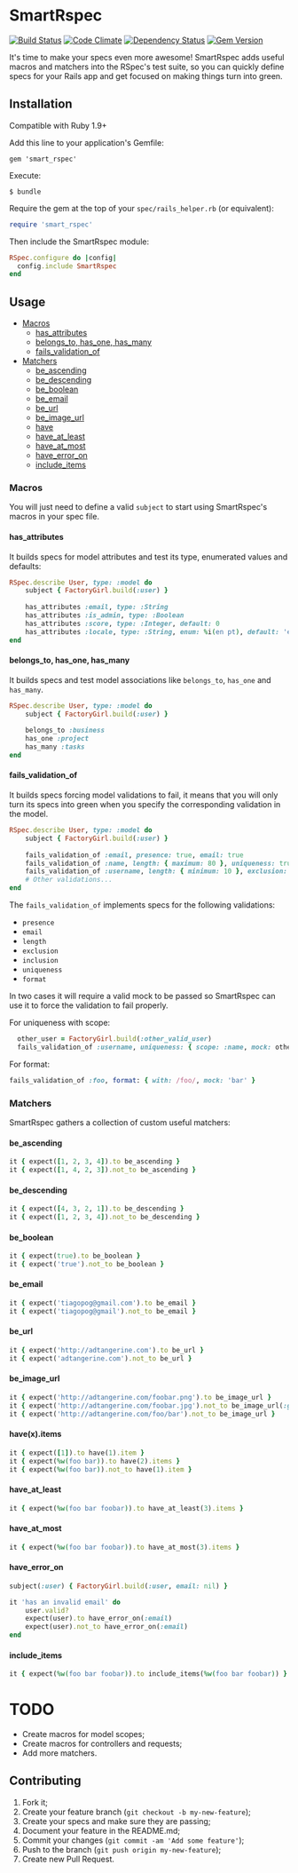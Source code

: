 # SmartRspec

[![Build Status](https://travis-ci.org/tiagopog/smart_rspec.svg)](https://travis-ci.org/tiagopog/smart_rspec)
[![Code Climate](https://codeclimate.com/github/tiagopog/smart_rspec/badges/gpa.svg)](https://codeclimate.com/github/tiagopog/smart_rspec)
[![Dependency Status](https://gemnasium.com/tiagopog/smart_rspec.svg)](https://gemnasium.com/tiagopog/smart_rspec)
[![Gem Version](https://badge.fury.io/rb/smart_rspec.svg)](http://badge.fury.io/rb/smart_rspec)

It's time to make your specs even more awesome! SmartRspec adds useful macros and matchers into the RSpec's test suite, so you can quickly define specs for your Rails app and get focused on making things turn into green.

## Installation

Compatible with Ruby 1.9+

Add this line to your application's Gemfile:

    gem 'smart_rspec'

Execute:

    $ bundle

Require the gem at the top of your `spec/rails_helper.rb` (or equivalent):
``` ruby 
require 'smart_rspec'
```

Then include the SmartRspec module:

``` ruby 
RSpec.configure do |config|
  config.include SmartRspec
end
```

## Usage

* [Macros](#macros)
    * [has_attributes](#has_attributes)
    * [belongs_to, has_one, has_many](#belongs_to-has_one-has_many)
    * [fails_validation_of](#fails_validation_of)
* [Matchers](#matchers)
  * [be_ascending](#be_ascending)
  * [be_descending](#be_descending)
  * [be_boolean](#be_boolean)
  * [be_email](#be_email)
  * [be_url](#be_url)
  * [be_image_url](#be_image_url)
  * [have](#have)
  * [have_at_least](#have_at_least)
  * [have_at_most](#have_at_most)
  * [have_error_on](#have_error_on)
  * [include_items](#include_items)

### Macros

You will just need to define a valid `subject` to start using SmartRspec's macros in your spec file.

#### has_attributes

It builds specs for model attributes and test its type, enumerated values and defaults:
``` ruby
RSpec.describe User, type: :model do
    subject { FactoryGirl.build(:user) }
    
    has_attributes :email, type: :String
    has_attributes :is_admin, type: :Boolean
    has_attributes :score, type: :Integer, default: 0
    has_attributes :locale, type: :String, enum: %i(en pt), default: 'en'
end
```

#### belongs_to, has_one, has_many

It builds specs and test model associations like `belongs_to`, `has_one` and `has_many`.
``` ruby
RSpec.describe User, type: :model do
    subject { FactoryGirl.build(:user) }
    
    belongs_to :business
    has_one :project
    has_many :tasks
end
```

#### fails_validation_of 

It builds specs forcing model validations to fail, it means that you will only turn its specs into green when you specify the corresponding validation in the model.

``` ruby
RSpec.describe User, type: :model do
    subject { FactoryGirl.build(:user) }
    
    fails_validation_of :email, presence: true, email: true
    fails_validation_of :name, length: { maximum: 80 }, uniqueness: true
    fails_validation_of :username, length: { minimum: 10 }, exclusion: { in: %w(foo bar) }
    # Other validations...
end
```

The `fails_validation_of` implements specs for the following validations:

- `presence`
- `email`
- `length`
- `exclusion`
- `inclusion`
- `uniqueness`
- `format`

In two cases it will require a valid mock to be passed so SmartRspec can use it to force the validation to fail properly.

For uniqueness with scope:
``` ruby
  other_user = FactoryGirl.build(:other_valid_user)
  fails_validation_of :username, uniqueness: { scope: :name, mock: other_user }
```

For format:
``` ruby
fails_validation_of :foo, format: { with: /foo/, mock: 'bar' }
```

### Matchers

SmartRspec gathers a collection of custom useful matchers:

#### be_ascending

``` ruby
it { expect([1, 2, 3, 4]).to be_ascending }
it { expect([1, 4, 2, 3]).not_to be_ascending }
```

#### be_descending
``` ruby
it { expect([4, 3, 2, 1]).to be_descending }
it { expect([1, 2, 3, 4]).not_to be_descending }
```

#### be_boolean
``` ruby
it { expect(true).to be_boolean }
it { expect('true').not_to be_boolean }
```

#### be_email
``` ruby
it { expect('tiagopog@gmail.com').to be_email }
it { expect('tiagopog@gmail').not_to be_email }
```

#### be_url
``` ruby
it { expect('http://adtangerine.com').to be_url }
it { expect('adtangerine.com').not_to be_url }
```

#### be_image_url
``` ruby
it { expect('http://adtangerine.com/foobar.png').to be_image_url }
it { expect('http://adtangerine.com/foobar.jpg').not_to be_image_url(:gif) }
it { expect('http://adtangerine.com/foo/bar').not_to be_image_url }
```

#### have(x).items
``` ruby
it { expect([1]).to have(1).item }
it { expect(%w(foo bar)).to have(2).items }
it { expect(%w(foo bar)).not_to have(1).item }
```

#### have_at_least
``` ruby
it { expect(%w(foo bar foobar)).to have_at_least(3).items }
```

#### have_at_most
``` ruby
it { expect(%w(foo bar foobar)).to have_at_most(3).items }
```
#### have_error_on
``` ruby
subject(:user) { FactoryGirl.build(:user, email: nil) }

it 'has an invalid email' do
    user.valid?
    expect(user).to have_error_on(:email)
    expect(user).not_to have_error_on(:email)
end
```

#### include_items
``` ruby
it { expect(%w(foo bar foobar)).to include_items(%w(foo bar foobar)) }
```

# TODO

- Create macros for model scopes;
- Create macros for controllers and requests;
- Add more matchers.

## Contributing

1. Fork it;
2. Create your feature branch (`git checkout -b my-new-feature`);
3. Create your specs and make sure they are passing;
4. Document your feature in the README.md;
4. Commit your changes (`git commit -am 'Add some feature'`);
5. Push to the branch (`git push origin my-new-feature`);
6. Create new Pull Request.

